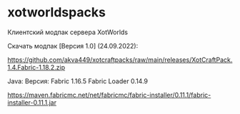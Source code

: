 # xotworldspacks
Клиентский модпак сервера XotWorlds

Скачать модпак [Версия 1.0] (24.09.2022):

https://github.com/akva449/xotcraftpacks/raw/main/releases/XotCraftPack.1.4.Fabric-1.18.2.zip

Java:
Версия: Fabric 1.16.5
Fabric Loader 0.14.9

https://maven.fabricmc.net/net/fabricmc/fabric-installer/0.11.1/fabric-installer-0.11.1.jar
